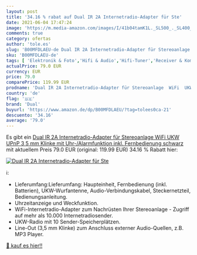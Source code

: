 ```yaml
---
layout: post
title: '34.16 % rabat auf Dual IR 2A Internetradio-Adapter für Ste'
date: 2021-06-04 17:47:24
image: 'https://m.media-amazon.com/images/I/41b04tamK1L._SL500_._SL400_.jpg'
comments: true
category: ofertas
author: 'tole.es'
slug: 'B00MFDLAEU-de Dual IR 2A Internetradio-Adapter für Stereoanlage WiFi UKW...'
sku: 'B00MFDLAEU-de'
tags: [ 'Elektronik & Foto','Hifi & Audio','Hifi-Tuner','Receiver & Komponenten','dual', ]
actualPrice: 79.0 EUR
currency: EUR
price: 79.0
comparePrice: 119.99 EUR
prodname: 'Dual IR 2A Internetradio-Adapter für Stereoanlage  WiFi  UKW  UPnP  3 5 mm Klinke  mit Uhr-/Alarmfunktion inkl. Fernbedienung schwarz'
country: 'de'
flag: '🇩🇪'
brand: 'Dual'
buyurl: 'https://www.amazon.de/dp/B00MFDLAEU/?tag=tolees0ca-21'
descuento: '34.16'
average: '79.0'
---
```


Es gibt ein [Dual IR 2A Internetradio-Adapter für Stereoanlage  WiFi  UKW  UPnP  3 5 mm Klinke  mit Uhr-/Alarmfunktion inkl. Fernbedienung schwarz](https://www.amazon.de/dp/B00MFDLAEU/?tag=tolees0ca-21) mit aktuellem Preis 79.0 EUR (original: 119.99 EUR) 34.16 % Rabatt hier:

[![Dual IR 2A Internetradio-Adapter für Ste](https://m.media-amazon.com/images/I/41b04tamK1L._SL500_._SL400_.jpg)](https://www.amazon.de/dp/B00MFDLAEU/?tag=tolees0ca-21)

ℹ️:

- Lieferumfang:Lieferumfang: Haupteinheit, Fernbedienung (inkl. Batterien), UKW-Wurfantenne, Audio-Verbindungskabel, Steckernetzteil, Bedienungsanleitung.
- Uhrzeitanzeige und Weckfunktion.
- WiFi-Internetradio-Adapter zum Nachrüsten Ihrer Stereoanlage - Zugriff auf mehr als 10.000 Internetradiosender.
- UKW-Radio mit 10 Sender-Speicherplätzen.
- Line-Out (3,5 mm Klinke) zum Anschluss externer Audio-Quellen, z.B. MP3 Player.

[🛒 kauf es hier!!](https://www.amazon.de/dp/B00MFDLAEU/?tag=tolees0ca-21)
